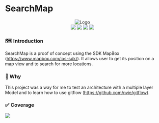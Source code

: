 # SearchMap

<p align="center">
    <img src="https://s18.postimg.org/3l2axkqy1/Icon-60_3x.png" alt="Logo">
    <br>
    <img src="https://img.shields.io/badge/Xcode-9.0%2B-blue.svg">
    <img src="https://img.shields.io/badge/iOS-9.0%2B-blue.svg">
    <img src="https://img.shields.io/badge/Swift-4.1%2B-orange.svg">
    <a class="badge-align" href="https://www.codacy.com/app/SeraphinD/poc-searchmap?utm_source=github.com&amp;utm_medium=referral&amp;utm_content=SeraphinD/poc-searchmap&amp;utm_campaign=Badge_Grade"><img src="https://api.codacy.com/project/badge/Grade/5cb633b16a01459ebc80e5e064225475"/></a>
</p>

### 🗺 Introduction 

SearchMap is a proof of concept using the SDK MapBox (https://www.mapbox.com/ios-sdk/).
It allows user to get its position on a map view and to search for more locations.

### 🤔 Why

This project was a way for me to test an architecture with a multiple layer Model and to learn how to use gitflow (https://github.com/nvie/gitflow).

### ✅ Coverage

<img src="https://s18.postimg.org/v9oy50lnd/Map_Search_Test_Coverage.png" />
